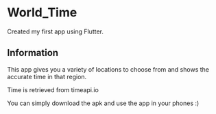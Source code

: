 # World_Time

Created my first app using Flutter.

## Information

This app gives you a variety of locations to choose from and shows the accurate time in that region.

Time is retrieved from timeapi.io


You can simply download the apk and use the app in your phones :)

